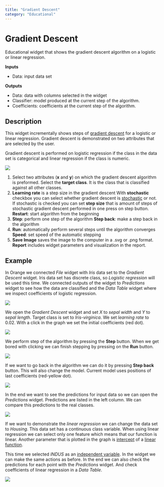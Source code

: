 ```yaml
---
title: "Gradient Descent"
category: "Educational"
---
```

Gradient Descent
================

Educational widget that shows the gradient descent algorithm on a logistic or linear regression.

**Inputs**

- Data: input data set

**Outputs**

- Data: data with columns selected in the widget
- Classifier: model produced at the current step of the algorithm.
- Coefficients: coefficients at the current step of the algorithm.

Description
-----------

This widget incrementally shows steps of [gradient descent](https://en.wikipedia.org/wiki/Gradient_descent) for a logistic or linear regression. Gradient descent is demonstrated on two attributes that are selected by the user.

Gradient descent is performed on logistic regression if the class in the data set is categorical and linear regression if the class is numeric.

![](../images/gradient-descent-stamped.png)

1. Select two attributes (**x** and **y**) on which the gradient descent algorithm is preformed. Select the **target class**. It is the class that is classified against all other classes.
2. **Learning rate** is a step size in the gradient descent
   With **stochastic** checkbox you can select whether gradient descent is [stochastic](https://en.wikipedia.org/wiki/Stochastic_gradient_descent) or not.
   If stochastic is checked you can set **step size** that is amount of steps of stochastic gradient descent performed in one press on step button.
   **Restart**: start algorithm from the beginning
3. **Step**: perform one step of the algorithm
   **Step back**: make a step back in the algorithm
4. **Run**: automatically perform several steps until the algorithm converges
   **Speed**: set speed of the automatic stepping
5. **Save Image** saves the image to the computer in a .svg or .png
   format.
   **Report** includes widget parameters and visualization in the report.

Example
-------

In Orange we connected *File* widget with *Iris* data set to the *Gradient Descent* widget. Iris data set has discrete class, so *Logistic regression* will be used this time. We connected outputs of the widget to *Predictions* widget to see how the data are classified and the *Data Table* widget where
we inspect coefficients of logistic regression.

![](../images/gradient-descent-flow.png)

We open the *Gradient Descent* widget and set *X* to *sepal width* and *Y* to *sepal length*. Target class is set to *Iris-virginica*. We set *learning rate* to 0.02. With a click in the graph we set the initial coefficients (red dot).

![](../images/gradient-descent1.png)

We perform step of the algorithm by pressing the **Step** button. When we get bored with clicking we can finish stepping by pressing on the **Run** button.

![](../images/gradient-descent2.png)

If we want to go back in the algorithm we can do it by pressing **Step back** button. This will also change the model. Current model uses positions of last coefficients (red-yellow dot).

![](../images/gradient-descent3.png)

In the end we want to see the predictions for input data so we can open the *Predictions* widget. Predictions are listed in the left column. We can compare this predictions to the real classes.

![](../images/gradient-descent4.png)

If we want to demonstrate the *linear regression* we can change the data set to *Housing*. This data set has a continuous class variable. When using linear regression we can select only one feature which means that our function is linear. Another parameter that is plotted in the graph is [intercept](https://en.wikipedia.org/wiki/Y-intercept) of a [linear function](https://en.wikipedia.org/wiki/Linear_function).

This time we selected *INDUS* as an [independent variable](https://en.wikipedia.org/wiki/Dependent_and_independent_variables). In the widget we can make the same actions as before. In the end we can also check the predictions for each point with the *Predictions* widget. And check coefficients of linear regression in a *Data Table*.

![](../images/gradient-descent-housing.png)

